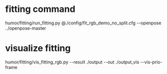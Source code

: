 # fitting command
humor/fitting/run_fitting.py @./config/fit_rgb_demo_no_split.cfg --openpose ../openpose-master

# visualize fitting

humor/fitting/vis_fitting_rgb.py --result ./output --out ./output_vis --vis-prio-frame
